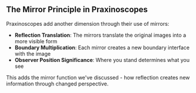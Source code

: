 ## The Mirror Principle in Praxinoscopes

Praxinoscopes add another dimension through their use of mirrors:

- **Reflection Translation**: The mirrors translate the original images into a more visible form
- **Boundary Multiplication**: Each mirror creates a new boundary interface with the image
- **Observer Position Significance**: Where you stand determines what you see

This adds the mirror function we've discussed - how reflection creates new information through changed perspective.